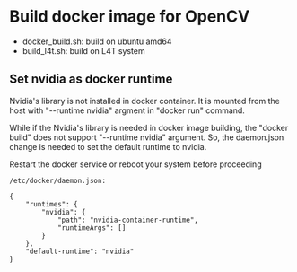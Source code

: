 # Build docker image for OpenCV

* docker_build.sh: build on ubuntu amd64 
* build_l4t.sh: build on L4T system 

## Set nvidia as docker runtime 

Nvidia's library is not installed in docker container. It is mounted from the host with "--runtime nvidia" argment in "docker run" command. 

While if the Nvidia's library is needed in docker image building, the "docker build" does not support "--runtime nvidia" argument. So, the daemon.json change is needed to set the default runtime to nvidia. 

Restart the docker service or reboot your system before proceeding

    /etc/docker/daemon.json: 

    {
        "runtimes": {
            "nvidia": {
                "path": "nvidia-container-runtime",
                "runtimeArgs": []
            }
        },
        "default-runtime": "nvidia"
    }
